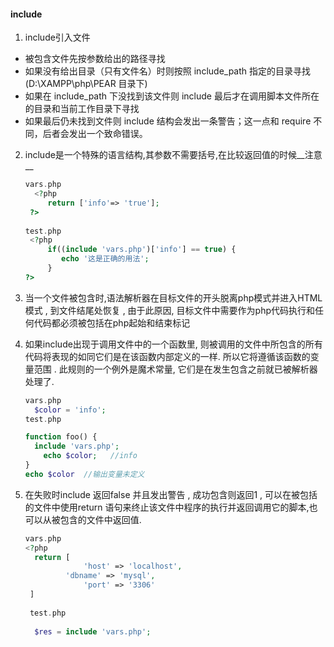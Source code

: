 #### include 

1. include引入文件
- 被包含文件先按参数给出的路径寻找
- 如果没有给出目录（只有文件名）时则按照 include_path 指定的目录寻找(D:\XAMPP\php\PEAR 目录下)
- 如果在 include_path 下没找到该文件则 include 最后才在调用脚本文件所在的目录和当前工作目录下寻找
- 如果最后仍未找到文件则 include 结构会发出一条警告；这一点和 require 不同，后者会发出一个致命错误。 



2. include是一个特殊的语言结构,其参数不需要括号,在比较返回值的时候__注意__

   ```php
   vars.php
     <?php
     	return ['info'=> 'true'];
   	?>
         
   test.php
    <?php
        if((include 'vars.php')['info'] == true) {
           echo '这是正确的用法';
        }
   ?>
   ```

2. 当一个文件被包含时,语法解析器在目标文件的开头脱离php模式并进入HTML模式 , 到文件结尾处恢复 , 由于此原因, 目标文件中需要作为php代码执行和任何代码都必须被包括在php起始和结束标记

3. 如果include出现于调用文件中的一个函数里, 则被调用的文件中所包含的所有代码将表现的如同它们是在该函数内部定义的一样. 所以它将遵循该函数的变量范围 . 此规则的一个例外是魔术常量, 它们是在发生包含之前就已被解析器处理了.

   ```php
   vars.php
     $color = 'info';
   test.php

   function foo() {
     include 'vars.php';
       echo $color;   //info
   }
   echo $color  //输出变量未定义
   ```

4. 在失败时include 返回false 并且发出警告 , 成功包含则返回1 , 可以在被包括的文件中使用return 语句来终止该文件中程序的执行并返回调用它的脚本,也可以从被包含的文件中返回值. 

   ```php
   vars.php
   <?php
     return [
     			'host' => 'localhost',
   			'dbname' => 'mysql',
     			'port' => '3306'
   	]
     
    test.php
     
     $res = include 'vars.php';

   ```

   ​